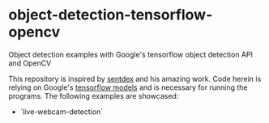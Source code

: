 # object-detection-tensorflow-opencv
Object detection examples with Google's tensorflow object detection API and OpenCV

This repository is inspired by [sentdex](https://pythonprogramming.net) and his amazing work. Code herein is relying on Google's [tensorflow models](https://github.com/tensorflow/models) and is necessary for running the programs. The following examples are showcased:
* ´live-webcam-detection´

